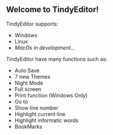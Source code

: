 ## Welcome to TindyEditor!

TindyEditor supports:
* Windows
* Linux
* _MacOs in development..._

TindyEditor have many functions such as:

* Auto Save
* 7 new Themes
* Night Mode
* Full screen
* Print function (Windows Only)
* Go to
* Show line number
* Highlight current line
* Highlight informatic words
* BookMarks
